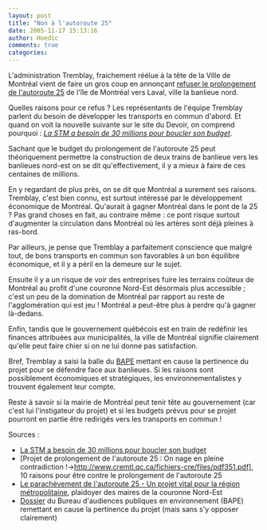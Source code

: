 ```yaml
---
layout: post
title: "Non à l'autoroute 25"
date: 2005-11-17 15:13:16
author: Hoedic
comments: true
categories: 
---
```



L'administration Tremblay, fraichement réélue à la tête de la Ville de Montréal vient de faire un gros coup en annonçant [refuser le prolongement de l'autoroute 25](http://www.ledevoir.com/2005/11/17/95355.html) de l'île de Montréal vers Laval, ville la banlieue nord.

Quelles raisons pour ce refus ? Les représentants de l'équipe Tremblay parlent du besoin de développer les transports en commun d'abord. Et quand on voit la nouvelle suivante sur le site du Devoir, on comprend pourquoi : *[La STM a besoin de 30 millions pour boucler son budget](http://www.ledevoir.com/2005/11/17/95361.html)*.

Sachant que le budget du prolongement de l'autoroute 25 peut théoriquement permettre la construction de deux trains de banlieue vers les banlieues nord-est on se dit qu'effectivement, il y a mieux à faire de ces centaines de millions.

En y regardant de plus près, on se dit que Montréal a surement ses raisons. Tremblay, c'est bien connu, est surtout intéressé par le développement économique de Montréal. Qu'aurait à gagner Montréal dans le pont de la 25 ? Pas grand choses en fait, au contraire même : ce pont risque surtout d'augmenter la circulation dans Montréal où les artères sont déjà pleines à ras-bord.

Par ailleurs, je pense que Tremblay a parfaitement conscience que malgré tout, de bons transports en commun son favorables à un bon équilibre économique, et il y a péril en la demeure sur le sujet.

Ensuite il y a un risque de voir des entreprises fuire les terrains coûteux de Montréal au profit d'une couronne Nord-Est désormais plus accessible ; c'est un peu de la domination de Montréal par rapport au reste de l'agglomération qui est jeu ! Montréal a peut-être plus à perdre qu'à gagner là-dedans.

Enfin, tandis que le gouvernement québécois est en train de redéfinir les finances attribuées aux municipalités, la ville de Montréal signifie clairement qu'elle peut faire chier si on ne lui donne pas satisfaction.

Bref, Tremblay a saisi la balle du [BAPE](http://www.bape.gouv.qc.ca/sections/mandats/autoroute25/index.htm) mettant en cause la pertinence du projet pour se défendre face aux banlieues. Si les raisons sont possiblement économiques et stratégiques, les environnementalistes y trouvent également leur compte.

Reste à savoir si la mairie de Montréal peut tenir tête au gouvernement (car c'est lui l'instigateur du projet) et si les budgets prévus pour se projet pourront en partie être redirigés vers les transports en commun !

Sources :

-  [La STM a besoin de 30 millions pour boucler son budget](http://www.ledevoir.com/2005/11/17/95361.html)
-  [Projet de prolongement de l'autoroute 25 :
On nage en pleine contradiction !->http://www.cremtl.qc.ca/fichiers-cre/files/pdf351.pdf], 10 raisons pour être contre le prolongement de l'autoroute 25
-  [Le parachèvement de l'autoroute 25 - Un projet vital pour la région métropolitaine](http://www.ledevoir.com/2002/08/31/8272.html), plaidoyer des maires de la couronne Nord-Est
-  [Dossier](http://www.bape.gouv.qc.ca/sections/mandats/autoroute25/index.htm) du Bureau d'audiences publiques en environnement (BAPE) remettant en cause la pertinence du projet (mais sans s'y opposer clairement)